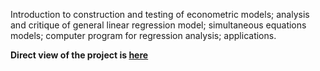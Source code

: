 Introduction to construction and testing of econometric models; analysis and critique of general linear regression model; simultaneous equations models; computer program for regression analysis; applications.

**Direct view of the project is [here](https://github.com/jinisrighthere/School/blob/main/Codes/Econ%20320/finalProject.html)**
